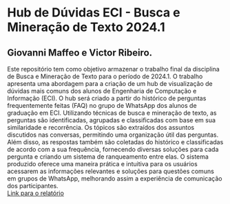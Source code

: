 # Hub de Dúvidas ECI - Busca e Mineração de Texto 2024.1
## Giovanni Maffeo e Victor Ribeiro.
Este repositório tem como objetivo armazenar o trabalho final da disciplina de Busca e Mineração de Texto para o período de 2024.1.
O trabalho apresenta uma abordagem para a criação de
um hub de visualização de dúvidas mais comuns dos alunos de Engenharia de Computação e Informação (ECI). O hub será criado a partir
do histórico de perguntas frequentemente feitas (FAQ) no grupo de
WhatsApp dos alunos de graduação em ECI. Utilizando técnicas de
busca e mineração de texto, as perguntas são identificadas, agrupadas
e classificadas com base em sua similaridade e recorrência. Os tópicos
são extraídos dos assuntos discutidos nas conversas, permitindo uma
organização útil das perguntas. Além disso, as respostas também são
coletadas do histórico e classificadas de acordo com a sua frequência,
fornecendo diversas soluções para cada pergunta e criando um sistema
de ranqueamento entre elas. O sistema produzido oferece uma maneira prática e intuitiva para os usuários acessarem as informações
relevantes e soluções para questões comuns em grupos de WhatsApp,
melhorando assim a experiência de comunicação dos participantes.<br>
[Link para o relatório](https://pt.overleaf.com/read/chrmqngcfrwd#318e21)

